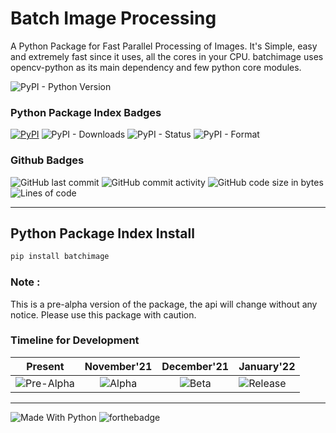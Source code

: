 # Batch Image Processing


A Python Package for Fast Parallel Processing of Images. It's Simple, easy and extremely fast since it uses, all the cores in your CPU. batchimage uses opencv-python as its main dependency and few python core modules.

![PyPI - Python Version](https://img.shields.io/pypi/pyversions/batchimage?style=for-the-badge)

### Python Package Index Badges

[![PyPI](https://img.shields.io/pypi/v/batchimage?style=for-the-badge&color=gree&logo=pypi)](https://pypi.org/project/batchimage/)
![PyPI - Downloads](https://img.shields.io/pypi/dm/batchimage?label=Downloads&style=for-the-badge)
![PyPI - Status](https://img.shields.io/pypi/status/batchimage?label=Status&style=for-the-badge)
![PyPI - Format](https://img.shields.io/pypi/format/batchimage?label=Format&style=for-the-badge)


### Github Badges

![GitHub last commit](https://img.shields.io/github/last-commit/insumanth/batchimage?style=for-the-badge)
![GitHub commit activity](https://img.shields.io/github/commit-activity/y/insumanth/batchimage?style=for-the-badge)
![GitHub code size in bytes](https://img.shields.io/github/languages/code-size/insumanth/batchimage?style=for-the-badge)
![Lines of code](https://img.shields.io/tokei/lines/github/insumanth/batchimage?style=for-the-badge)



------------------
## Python Package Index Install 

```bash
pip install batchimage
```

### Note :
This is a pre-alpha version of the package, the api will change without any notice. Please use this package with caution.

<!--
Table
-->

### Timeline for Development

| Present | November'21 | December'21 | January'22 |
|:---:|:---:|:---:|---|
| ![Pre-Alpha](https://img.shields.io/badge/0-PRE--ALPHA-red?style=for-the-badge) | ![Alpha](https://img.shields.io/badge/1-ALPHA-orange?style=for-the-badge) | ![Beta](https://img.shields.io/badge/2-BETA-yellow?style=for-the-badge) | ![Release](https://img.shields.io/badge/3-RELEASE-green?style=for-the-badge) |



-----------------
![Made With Python](https://forthebadge.com/images/badges/made-with-python.svg)
![forthebadge](https://forthebadge.com/images/badges/built-with-love.svg)

<!--
<img src="https://forthebadge.com/images/badges/works-on-my-machine.svg" alt="works-on-my-machine" width="500" height="100">
-->